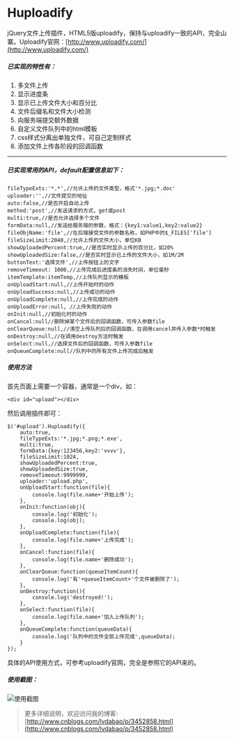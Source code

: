 Huploadify
==========

jQuery文件上传插件，HTML5版uploadify，保持与uploadify一致的API，完全山寨。Uploadify官网：[http://www.uploadify.com/](http://www.uploadify.com/)

##### 已实现的特性有：
1. 多文件上传
2. 显示进度条
3. 显示已上传文件大小和百分比
4. 文件后缀名和文件大小检测
5. 向服务端提交额外数据
6. 自定义文件队列中的html模板
7. css样式分离出单独文件，可自己定制样式
8. 添加文件上传各阶段的回调函数

------------

##### 已实现常用的API，default配置信息如下：
    fileTypeExts:'*.*',//允许上传的文件类型，格式'*.jpg;*.doc'
    uploader:'',//文件提交的地址
    auto:false,//是否开启自动上传
    method:'post',//发送请求的方式，get或post
    multi:true,//是否允许选择多个文件
    formData:null,//发送给服务端的参数，格式：{key1:value1,key2:value2}
    fileObjName:'file',//在后端接受文件的参数名称，如PHP中的$_FILES['file']
    fileSizeLimit:2048,//允许上传的文件大小，单位KB
    showUploadedPercent:true,//是否实时显示上传的百分比，如20%
    showUploadedSize:false,//是否实时显示已上传的文件大小，如1M/2M
    buttonText:'选择文件',//上传按钮上的文字
    removeTimeout: 1000,//上传完成后进度条的消失时间，单位毫秒
    itemTemplate:itemTemp,//上传队列显示的模板
    onUploadStart:null,//上传开始时的动作
    onUploadSuccess:null,//上传成功的动作
    onUploadComplete:null,//上传完成的动作
    onUploadError:null, //上传失败的动作
    onInit:null,//初始化时的动作
    onCancel:null//删除掉某个文件后的回调函数，可传入参数file
    onClearQueue:null,//清空上传队列后的回调函数，在调用cancel并传入参数*时触发
    onDestroy:null,//在调用destroy方法时触发
    onSelect:null,//选择文件后的回调函数，可传入参数file
    onQueueComplete:null//队列中的所有文件上传完成后触发
##### 使用方法
首先页面上需要一个容器，通常是一个div，如：

`<div id="upload"></div>`

然后调用插件即可：

    $('#upload').Huploadify({
        auto:true,
        fileTypeExts:'*.jpg;*.png;*.exe',
        multi:true,
        formData:{key:123456,key2:'vvvv'},
        fileSizeLimit:1024,
        showUploadedPercent:true,
        showUploadedSize:true,
        removeTimeout:9999999,
        uploader:'upload.php',
        onUploadStart:function(file){
            console.log(file.name+'开始上传');
        },
        onInit:function(obj){
            console.log('初始化');
            console.log(obj);
        },
        onUploadComplete:function(file){
            console.log(file.name+'上传完成');
        },
        onCancel:function(file){
            console.log(file.name+'删除成功');
        },
        onClearQueue:function(queueItemCount){
            console.log('有'+queueItemCount+'个文件被删除了');
        },
        onDestroy:function(){
            console.log('destroyed!');
        },
        onSelect:function(file){
            console.log(file.name+'加入上传队列');
        },
        onQueueComplete:function(queueData){
            console.log('队列中的文件全部上传完成',queueData);
        }
    });

具体的API使用方式，可参考uploadify官网，完全是参照它的API来的。

##### 使用截图：
![使用截图](http://images.cnitblog.com/blog/520134/201312/01185252-55d3c4606ddb4a8995dc1b9563d2847b.jpg)

>更多详细说明，欢迎访问我的博客:[http://www.cnblogs.com/lvdabao/p/3452858.html](http://www.cnblogs.com/lvdabao/p/3452858.html)

